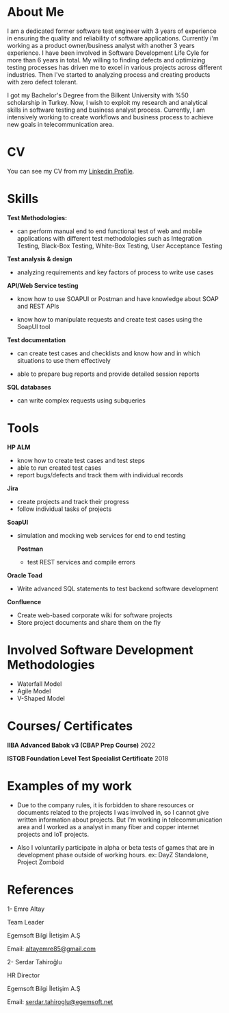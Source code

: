 
# **About Me**

I am a dedicated former software test engineer with 3 years of experience in ensuring the quality and reliability of software applications. Currently i'm working as a product owner/business analyst with another 3 years experience. I have been involved in Software Development Life Cyle for more than 6 years in total.
My willing to finding defects and optimizing testing processes has driven me to excel in various projects across different industries. Then I've started to analyzing process and creating products with zero defect tolerant.

I got my Bachelor's Degree from the Bilkent University with %50 scholarship in Turkey. Now, I wish to exploit my research and analytical skills in software testing and business analyst process.
Currently, I am intensively working to create workflows and business process to achieve new goals in telecommunication area.

# **CV**

You can see my CV from my [Linkedin Profile]([url](https://www.linkedin.com/in/arda-akman-b1b00050/)).


# **Skills**

**Test Methodologies:**

  - can perform manual end to end functional test of web and mobile applications with different test methodologies such as Integration Testing, Black-Box Testing, White-Box Testing, User Acceptance Testing
  
**Test analysis & design**

 - analyzing requirements and key factors of process to write use cases
  
  **API/Web Service testing**

  - know how to use SOAPUI or Postman and have knowledge about SOAP and REST APIs
  
  - know how to manipulate requests and create test cases using the SoapUI tool
  
**Test documentation**

  - can create test cases and checklists and know how and in which situations to use them effectively
  
  - able to prepare bug reports and provide detailed session reports
  
**SQL databases**

- can write complex requests using subqueries
  
# **Tools**

**HP ALM**

- know how to create test cases and test steps
- able to run created test cases
- report bugs/defects and track them with individual records

**Jira**

- create projects and track their progress
- follow individual tasks of projects

**SoapUI**

- simulation and mocking web services for end to end testing

  **Postman**
  - test REST services and compile errors
 
 **Oracle Toad**
 - Write advanced SQL statements to test backend software development

**Confluence**
- Create web-based corporate wiki for software projects
- Store project documents and share them on the fly

# **Involved Software Development Methodologies**
- Waterfall Model
- Agile Model
- V-Shaped Model

# **Courses/ Certificates**
**IIBA Advanced Babok v3 (CBAP Prep Course)** 2022

**ISTQB Foundation Level Test Specialist Certificate** 2018

# **Examples of my work**
- Due to the company rules, it is forbidden to share resources or documents related to the projects I was involved in, so I cannot give written information about projects. But I'm working in telecommunication area and I worked as a analyst in many fiber and copper internet projects and IoT projects.

- Also I voluntarily participate in alpha or beta tests of games that are in development phase outside of working hours. ex: DayZ Standalone, Project Zomboid

# **References**
1-  Emre Altay

Team Leader

Egemsoft Bilgi İletişim A.Ş

Email: altayemre85@gmail.com


2- Serdar Tahiroğlu

HR Director

Egemsoft Bilgi İletişim A.Ş

Email: serdar.tahiroglu@egemsoft.net


